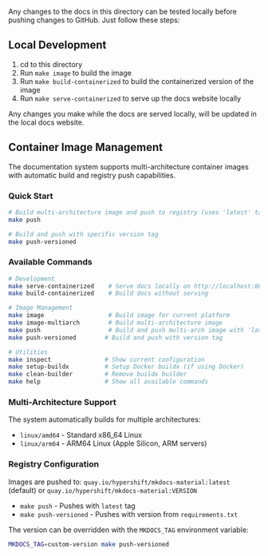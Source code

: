 Any changes to the docs in this directory can be tested locally before pushing changes to GitHub. Just follow these
steps:

## Local Development

1. cd to this directory
2. Run `make image` to build the image
3. Run `make build-containerized` to build the containerized version of the image
4. Run `make serve-containerized` to serve up the docs website locally

Any changes you make while the docs are served locally, will be updated in the local docs website.

## Container Image Management

The documentation system supports multi-architecture container images with automatic build and registry push capabilities.

### Quick Start

```bash
# Build multi-architecture image and push to registry (uses 'latest' tag)
make push

# Build and push with specific version tag
make push-versioned
```

### Available Commands

```bash
# Development
make serve-containerized    # Serve docs locally on http://localhost:8000
make build-containerized    # Build docs without serving

# Image Management
make image                  # Build image for current platform
make image-multiarch        # Build multi-architecture image
make push                   # Build and push multi-arch image with 'latest' tag
make push-versioned        # Build and push with version tag

# Utilities
make inspect               # Show current configuration
make setup-buildx          # Setup Docker buildx (if using Docker)
make clean-builder         # Remove buildx builder
make help                  # Show all available commands
```

### Multi-Architecture Support

The system automatically builds for multiple architectures:
- `linux/amd64` - Standard x86_64 Linux
- `linux/arm64` - ARM64 Linux (Apple Silicon, ARM servers)

### Registry Configuration

Images are pushed to: `quay.io/hypershift/mkdocs-material:latest` (default) or `quay.io/hypershift/mkdocs-material:VERSION`

- `make push` - Pushes with `latest` tag
- `make push-versioned` - Pushes with version from `requirements.txt`

The version can be overridden with the `MKDOCS_TAG` environment variable:

```bash
MKDOCS_TAG=custom-version make push-versioned
```